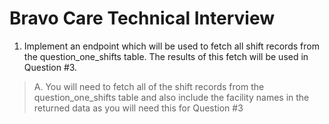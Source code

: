 # Bravo Care Technical Interview

1. Implement an endpoint which will be used to fetch all shift records from the question_one_shifts table. The results of this fetch will be used in Question #3. 

> A. You will need to fetch all of the shift records from the question_one_shifts table and also include the facility names in the returned data as you will need this for
Question #3
